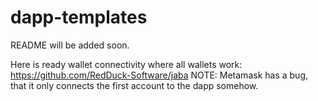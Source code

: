# dapp-templates

README will be added soon.

Here is ready wallet connectivity where all wallets work: https://github.com/RedDuck-Software/jaba
NOTE: Metamask has a bug, that it only connects the first account to the dapp somehow.
